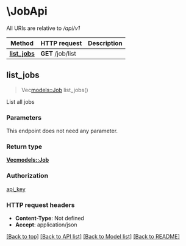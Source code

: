 # \JobApi

All URIs are relative to */api/v1*

Method | HTTP request | Description
------------- | ------------- | -------------
[**list_jobs**](JobApi.md#list_jobs) | **GET** /job/list | 



## list_jobs

> Vec<models::Job> list_jobs()


List all jobs

### Parameters

This endpoint does not need any parameter.

### Return type

[**Vec<models::Job>**](Job.md)

### Authorization

[api_key](../README.md#api_key)

### HTTP request headers

- **Content-Type**: Not defined
- **Accept**: application/json

[[Back to top]](#) [[Back to API list]](../README.md#documentation-for-api-endpoints) [[Back to Model list]](../README.md#documentation-for-models) [[Back to README]](../README.md)

